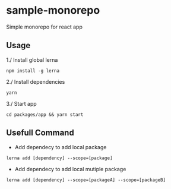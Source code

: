 # sample-monorepo

Simple monorepo for react app

## Usage

1./ Install global lerna
```
npm install -g lerna
```

2./ Install dependencies
```
yarn
```

3./ Start app
```
cd packages/app && yarn start
```


## Usefull Command

- Add dependecy to add local package
```
lerna add [dependency] --scope=[package]
```

- Add dependecy to add local mutiple package
```
lerna add [dependency] --scope=[packageA] --scope=[packageB]
```